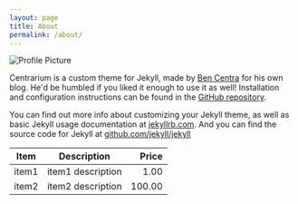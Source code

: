 ```yaml
---
layout: page
title: About
permalink: /about/
---
```


<img src="http://graph.facebook.com/100001801169209/picture?type=large" title="Profile Picture" class="profile">

Centrarium is a custom theme for Jekyll, made by [Ben Centra][bencentra] for his own blog. He'd be humbled if you liked it enough to use it as well! Installation and configuration instructions can be found in the [GitHub repository](https://github.com/bencentra/centrarium).

You can find out more info about customizing your Jekyll theme, as well as basic Jekyll usage documentation at [jekyllrb.com](http://jekyllrb.com/). And you can find the source code for Jekyll at [github.com/jekyll/jekyll](https://github.com/jekyll/jekyll)

| Item | Description | Price |
| --- | --- | ---: |
| item1 | item1 description | 1.00 |
| item2 | item2 description | 100.00 |

[centrarium]: https://github.com/bencentra/centrarium
[bencentra]: http://bencentra.com
[jekyll]: https://github.com/jekyll/jekyll
